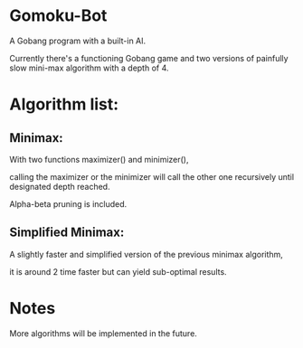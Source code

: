 # Gomoku-Bot
A Gobang program with a built-in AI. 

Currently there's a functioning Gobang game and two versions of painfully slow mini-max algorithm with a depth of 4.

# Algorithm list:

## Minimax:
With two functions maximizer() and minimizer(),

calling the maximizer or the minimizer will call the other one recursively until designated depth reached.

Alpha-beta pruning is included.

## Simplified Minimax:
A slightly faster and simplified version of the previous minimax algorithm,

it is around 2 time faster but can yield sub-optimal results.

# Notes
More algorithms will be implemented in the future.
